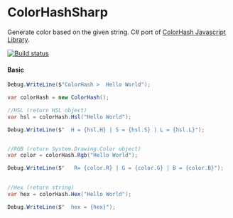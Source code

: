 ﻿# ColorHashSharp
Generate color based on the given string. C# port of [ColorHash Javascript Library](https://github.com/zenozeng/color-hash).


[![Build status](https://fernandezja.visualstudio.com/ColorHashSharp/_apis/build/status/color-hash-CI)](https://fernandezja.visualstudio.com/ColorHashSharp/_build/latest?definitionId=4)

#### Basic

```csharp
Debug.WriteLine($"ColorHash >  Hello World");

var colorHash = new ColorHash();

//HSL (return HSL object)
var hsl = colorHash.Hsl("Hello World");

Debug.WriteLine($"  H = {hsl.H} | S = {hsl.S} | L = {hsl.L}");


//RGB (return System.Drawing.Color object)
var color = colorHash.Rgb("Hello World");

Debug.WriteLine($"   R= {color.R} | G = {color.G} | B = {color.B}");
            

//Hex (return string)
var hex = colorHash.Hex("Hello World");

Debug.WriteLine($"  hex = {hex}");
```